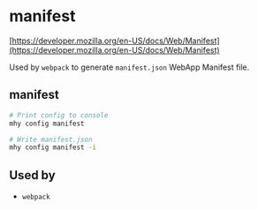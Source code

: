 # manifest

[https://developer.mozilla.org/en-US/docs/Web/Manifest](https://developer.mozilla.org/en-US/docs/Web/Manifest)

Used by `webpack` to generate `manifest.json` WebApp Manifest file.

## manifest

```bash
# Print config to console
mhy config manifest

# Write manifest.json
mhy config manifest -i
```

## Used by

* `webpack`

